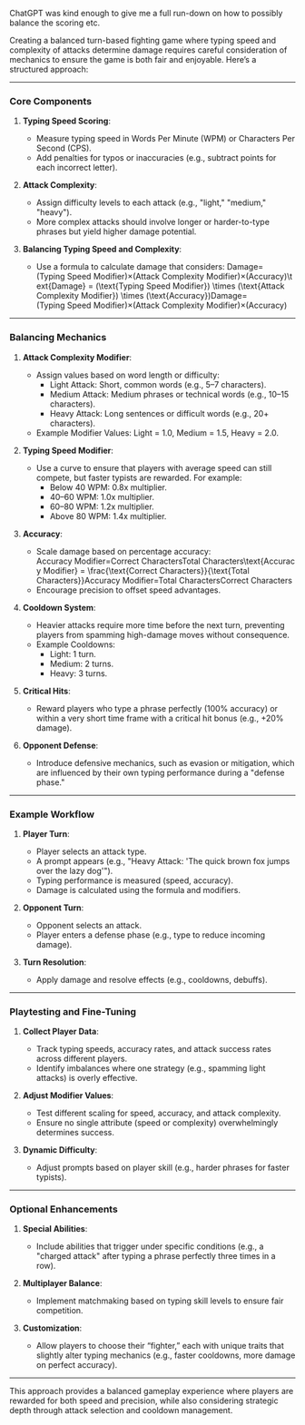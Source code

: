ChatGPT was kind enough to give me a full run-down on how to possibly balance the scoring etc.

Creating a balanced turn-based fighting game where typing speed and complexity of attacks determine damage requires careful consideration of mechanics to ensure the game is both fair and enjoyable. Here’s a structured approach:

---

### **Core Components**

1. **Typing Speed Scoring**:
    
    - Measure typing speed in Words Per Minute (WPM) or Characters Per Second (CPS).
    - Add penalties for typos or inaccuracies (e.g., subtract points for each incorrect letter).
2. **Attack Complexity**:
    
    - Assign difficulty levels to each attack (e.g., "light," "medium," "heavy").
    - More complex attacks should involve longer or harder-to-type phrases but yield higher damage potential.
3. **Balancing Typing Speed and Complexity**:
    
    - Use a formula to calculate damage that considers: Damage=(Typing Speed Modifier)×(Attack Complexity Modifier)×(Accuracy)\text{Damage} = (\text{Typing Speed Modifier}) \times (\text{Attack Complexity Modifier}) \times (\text{Accuracy})Damage=(Typing Speed Modifier)×(Attack Complexity Modifier)×(Accuracy)

---

### **Balancing Mechanics**

1. **Attack Complexity Modifier**:
    
    - Assign values based on word length or difficulty:
        - Light Attack: Short, common words (e.g., 5–7 characters).
        - Medium Attack: Medium phrases or technical words (e.g., 10–15 characters).
        - Heavy Attack: Long sentences or difficult words (e.g., 20+ characters).
    - Example Modifier Values: Light = 1.0, Medium = 1.5, Heavy = 2.0.
2. **Typing Speed Modifier**:
    
    - Use a curve to ensure that players with average speed can still compete, but faster typists are rewarded. For example:
        - Below 40 WPM: 0.8x multiplier.
        - 40–60 WPM: 1.0x multiplier.
        - 60–80 WPM: 1.2x multiplier.
        - Above 80 WPM: 1.4x multiplier.
3. **Accuracy**:
    
    - Scale damage based on percentage accuracy: Accuracy Modifier=Correct CharactersTotal Characters\text{Accuracy Modifier} = \frac{\text{Correct Characters}}{\text{Total Characters}}Accuracy Modifier=Total CharactersCorrect Characters​
    - Encourage precision to offset speed advantages.
4. **Cooldown System**:
    
    - Heavier attacks require more time before the next turn, preventing players from spamming high-damage moves without consequence.
    - Example Cooldowns:
        - Light: 1 turn.
        - Medium: 2 turns.
        - Heavy: 3 turns.
5. **Critical Hits**:
    
    - Reward players who type a phrase perfectly (100% accuracy) or within a very short time frame with a critical hit bonus (e.g., +20% damage).
6. **Opponent Defense**:
    
    - Introduce defensive mechanics, such as evasion or mitigation, which are influenced by their own typing performance during a "defense phase."

---

### **Example Workflow**

1. **Player Turn**:
    
    - Player selects an attack type.
    - A prompt appears (e.g., "Heavy Attack: 'The quick brown fox jumps over the lazy dog'").
    - Typing performance is measured (speed, accuracy).
    - Damage is calculated using the formula and modifiers.
2. **Opponent Turn**:
    
    - Opponent selects an attack.
    - Player enters a defense phase (e.g., type to reduce incoming damage).
3. **Turn Resolution**:
    
    - Apply damage and resolve effects (e.g., cooldowns, debuffs).

---

### **Playtesting and Fine-Tuning**

1. **Collect Player Data**:
    
    - Track typing speeds, accuracy rates, and attack success rates across different players.
    - Identify imbalances where one strategy (e.g., spamming light attacks) is overly effective.
2. **Adjust Modifier Values**:
    
    - Test different scaling for speed, accuracy, and attack complexity.
    - Ensure no single attribute (speed or complexity) overwhelmingly determines success.
3. **Dynamic Difficulty**:
    
    - Adjust prompts based on player skill (e.g., harder phrases for faster typists).

---

### **Optional Enhancements**

1. **Special Abilities**:
    
    - Include abilities that trigger under specific conditions (e.g., a "charged attack" after typing a phrase perfectly three times in a row).
2. **Multiplayer Balance**:
    
    - Implement matchmaking based on typing skill levels to ensure fair competition.
3. **Customization**:
    
    - Allow players to choose their “fighter,” each with unique traits that slightly alter typing mechanics (e.g., faster cooldowns, more damage on perfect accuracy).

---

This approach provides a balanced gameplay experience where players are rewarded for both speed and precision, while also considering strategic depth through attack selection and cooldown management.